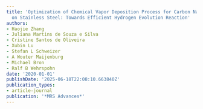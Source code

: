 ```yaml
---
title: 'Optimization of Chemical Vapor Deposition Process for Carbon Nanotubes Growth
  on Stainless Steel: Towards Efficient Hydrogen Evolution Reaction'
authors:
- Haojie Zhang
- Juliana Martins de Souza e Silva
- Cristine Santos de Oliveira
- Xubin Lu
- Stefan L Schweizer
- A Wouter Maijenburg
- Michael Bron
- Ralf B Wehrspohn
date: '2020-01-01'
publishDate: '2025-06-18T22:08:10.663840Z'
publication_types:
- article-journal
publication: '*MRS Advances*'
---
```

